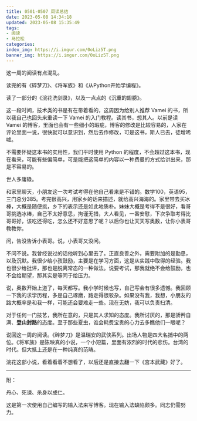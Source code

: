 ```yaml
---
title: 0501-0507 周读总结
date: 2023-05-08 14:34:18
updated: 2023-05-08 15:35:49
tags:
- 阅读
- 马拉松
categories:
index_img: https://i.imgur.com/0oLiz5T.png
banner_img: https://i.imgur.com/0oLiz5T.png
---
```


这一周的阅读有点混乱。

读完的有《碎梦刀》、《将军族》和《从Python开始学编程》。

读了一部分的《浣花洗剑录》，以及一点点的《沉重的翅膀》。

这一段时间，技术类的书是有在带着看的，这周因为给别人推荐 Vamei 的书，所以我自己也回头来重读一下 Vamei 的入门教程。读其书，想其人。以前是读 Vamei 的博客，里面也会有一些细小的瑕疵，博客的修改是比较容易的，人家在评论里面一说，很快就可以意识到，然后去作修改，可是这书，斯人已去，徒增唏嘘。

不需要怀疑这本书的实用性，我们平时使用 Python 的程度，不会超过这本书，现在看来，可能有些偏简单，可是能把这简单的内容以一种费曼的方式给讲出来，那是不容易的。

世人多庸碌。

和家里聊天，小朋友这一次考试考得在他自己看来是不错的。数学100，英语95，三门总分385。考完很高兴，用家乡的话来描述，就给高兴海海的。家里带去买冰棒，大概是随便挑，乡下的表示还是如此地质朴。妹妹大概是考得不是很好，看哥哥挑选冰棒，自己不太好意思，拘谨无措，大人看见，一番安慰，下次争取考得比哥哥好，该吃还得吃，怎么还不好意思了呢？以后你也让天天写奥数，让你小表哥教教你。

问，告没告诉小表哥。说，小表哥又没问。

不问不说。我曾经说过的话他听到心里去了。正直良善之外，需要附加的是勤恳，以及沉默。我很少给小孩鼓励，主要是在学习方面，这是从实践中取得的经验。我也很少给批评，那也是脱离常态的一种做法。说要考试，那我就绝不会给鼓励，也不会给期望，那其实是等同于给压力。

说，奥数开始上道了，每天都写。我小学时候也写，自己写会有很多遗憾。我回顾一下我的求学历程，多是自己琢磨，路走得很驳杂。如果没有我，我想，小朋友的路大概率是和我一样，可能还会要难走一些。现在无妨，我可以负责扫清。

对于任何一门技艺，我所在意的，只是其人求知的态度。我所讨厌的，那是骄矜自满、**登山封路**的态度。至于那些夏虫，谁会耗费宝贵的心力去多瞧他们一眼呢？

说回这一周的阅读。《碎梦刀》是温瑞安的武侠系列。出场人物是四大名捕中的两位。《将军族》是陈映真的小说，一个小短篇，里面有浓烈的时代的悲伤。台湾的时代。但大抵上还是在一种纯真的范畴。

浣花这部小说，看着看着不想看了，以后还是直接去翻一下《宫本武藏》好了。

---

附：

丹心、死谏、杀身以成仁。

这是第一次使用自己编写的输入法来写博客。现在输入法缺陷颇多。同志仍需努力。

